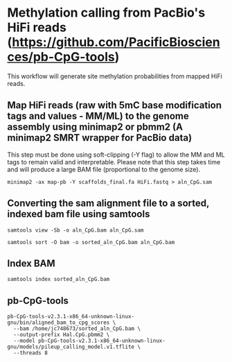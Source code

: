 # Methylation calling from PacBio's HiFi reads (https://github.com/PacificBiosciences/pb-CpG-tools)
This workflow will generate site methylation probabilities from mapped HiFi reads. 

## Map HiFi reads (raw with 5mC base modification tags and values - MM/ML) to the genome assembly using minimap2 or pbmm2 (A minimap2 SMRT wrapper for PacBio data)
This step must be done using  soft-clipping (-Y flag) to allow the MM and ML tags to remain valid and interpretable. Please note that this step takes time and will produce a large BAM file (proportional to the genome size). 
```
minimap2 -ax map-pb -Y scaffolds_final.fa HiFi.fastq > aln_CpG.sam
```
## Converting the sam alignment file to a sorted, indexed bam file using samtools
```
samtools view -Sb -o aln_CpG.bam aln_CpG.sam
```
```
samtools sort -O bam -o sorted_aln_CpG.bam aln_CpG.bam
```

## Index BAM
```
samtools index sorted_aln_CpG.bam
```
## pb-CpG-tools
```
pb-CpG-tools-v2.3.1-x86_64-unknown-linux-gnu/bin/aligned_bam_to_cpg_scores \
  --bam /home/jc748673/sorted_aln_CpG.bam \
  --output-prefix Hal.CpG.pbmm2 \
  --model pb-CpG-tools-v2.3.1-x86_64-unknown-linux-gnu/models/pileup_calling_model.v1.tflite \
  --threads 8
```
